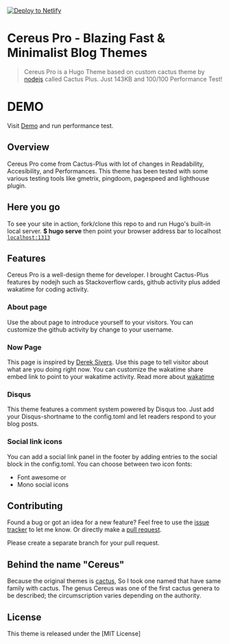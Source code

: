 [![Deploy to Netlify](https://www.netlify.com/img/deploy/button.svg)](https://app.netlify.com/start/deploy?repository=https://github.com/arhen/hugo-cereus-pro-theme)

# Cereus Pro - Blazing Fast & Minimalist Blog Themes

> Cereus Pro is a Hugo Theme based on custom cactus theme by [nodejs](https://github.com/nodejh/hugo-theme-cactus-plus) called Cactus Plus. Just 143KB and 100/100 Performance Test!

# DEMO

Visit [Demo](https://cereus-pro.netlify.com) and run performance test.

## Overview

Cereus Pro come from Cactus-Plus with lot of changes in Readability, Accesibility, and Performances.
This theme has been tested with some various testing tools like gmetrix, pingdoom, pagespeed and lighthouse plugin.

## Here you go

To see your site in action, fork/clone this repo to and run Hugo's built-in local server.
    **$ hugo serve**
then point your browser address bar to localhost [`localhost:1313`](http://localhost:1313)

## Features

Cereus Pro is a well-design theme for developer. I brought Cactus-Plus features by nodejh  such as Stackoverflow cards, github activity plus added wakatime for coding activity.

### About page

Use the about page to introduce yourself to your visitors. You can customize the github activity by change to your username.

### Now Page

This page is inspired by [Derek Sivers](https://sivers.org/now). Use this page to tell visitor about what are you doing right now. You can customize the wakatime share embed link to point to your wakatime activity. Read more about [wakatime](https://wakatime.com)

### Disqus

This theme features a comment system powered by Disqus too. Just add your Disqus-shortname to the config.toml and let readers respond to your blog posts.

### Social link icons

You can add a social link panel in the footer by adding entries to the social block in the config.toml. You can choose between two icon fonts:

* Font awesome or
* Mono social icons

## Contributing

Found a bug or got an idea for a new feature? Feel free to use the [issue tracker](//github.com/arhen/hugo-cereus-pro-theme/issues) to let me know. Or directly make a [pull request](//github.com/arhen/hugo-cereus-pro-theme/pulls).

Please create a separate branch for your pull request.

## Behind the name "Cereus"

Because the original themes is [cactus](https://github.com/arhen/hugo-cereus-pro-theme), So I took one named that have same family with cactus. The genus Cereus was one of the first cactus genera to be described; the circumscription varies depending on the authority.

## License

This theme is released under the [MIT License]
